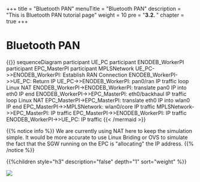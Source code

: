 +++
title = "Bluetooth PAN"
menuTitle = "Bluetooth PAN"
description = "This is Bluetooth PAN tutorial page"
weight = 10 
pre = "<b>3.2. </b>"
chapter = true
+++

# Bluetooth PAN

{{<mermaid>}}
sequenceDiagram
    participant UE_PC
    participant ENODEB_WorkerPI
    participant EPC_MasterPI
    participant MPLSNetwork
    UE_PC->>ENODEB_WorkerPI: Establish RAN Connection
    ENODEB_WorkerPI->>UE_PC: Return IP
    UE_PC->>ENODEB_WorkerPI: pan0/ran IP traffic
    loop Linux NAT
        ENODEB_WorkerPI->ENODEB_WorkerPI: translate pan0 IP into eth0 IP
    end
    ENODEB_WorkerPI->>EPC_MasterPI: eth0/backhaul IP traffic
    loop Linux NAT
        EPC_MasterPI->EPC_MasterPI: translate eth0 IP into wlan0 IP
    end
    EPC_MasterPI->>MPLSNetwork: wlan0/core IP traffic
    MPLSNetwork->>EPC_MasterPI: IP traffic
    EPC_MasterPI->>ENODEB_WorkerPI: IP traffic
    ENODEB_WorkerPI->>UE_PC: IP traffic
{{< /mermaid >}}

{{% notice info %}}
We are currently using NAT here to keep the simulation simple. It would
be more accurate to use Linux Briding or OVS to simulate the fact that
the SGW running on the EPC is "allocating" the IP address.
{{% /notice %}}

{{%children style="h3" description="false" depth="1" sort="weight" %}}

![](/images/networks/pan0_pict2.png)
